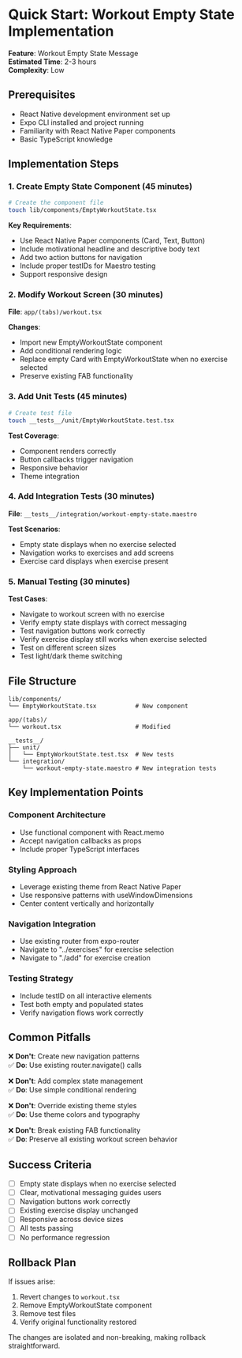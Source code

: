 # Quick Start: Workout Empty State Implementation

**Feature**: Workout Empty State Message  
**Estimated Time**: 2-3 hours  
**Complexity**: Low

## Prerequisites

- React Native development environment set up
- Expo CLI installed and project running
- Familiarity with React Native Paper components
- Basic TypeScript knowledge

## Implementation Steps

### 1. Create Empty State Component (45 minutes)

```bash
# Create the component file
touch lib/components/EmptyWorkoutState.tsx
```

**Key Requirements**:
- Use React Native Paper components (Card, Text, Button)
- Include motivational headline and descriptive body text
- Add two action buttons for navigation
- Include proper testIDs for Maestro testing
- Support responsive design

### 2. Modify Workout Screen (30 minutes)

**File**: `app/(tabs)/workout.tsx`

**Changes**:
- Import new EmptyWorkoutState component
- Add conditional rendering logic
- Replace empty Card with EmptyWorkoutState when no exercise selected
- Preserve existing FAB functionality

### 3. Add Unit Tests (45 minutes)

```bash
# Create test file
touch __tests__/unit/EmptyWorkoutState.test.tsx
```

**Test Coverage**:
- Component renders correctly
- Button callbacks trigger navigation
- Responsive behavior
- Theme integration

### 4. Add Integration Tests (30 minutes)

**File**: `__tests__/integration/workout-empty-state.maestro`

**Test Scenarios**:
- Empty state displays when no exercise selected
- Navigation works to exercises and add screens
- Exercise card displays when exercise present

### 5. Manual Testing (30 minutes)

**Test Cases**:
- Navigate to workout screen with no exercise
- Verify empty state displays with correct messaging
- Test navigation buttons work correctly
- Verify exercise display still works when exercise selected
- Test on different screen sizes
- Test light/dark theme switching

## File Structure

```
lib/components/
└── EmptyWorkoutState.tsx           # New component

app/(tabs)/
└── workout.tsx                     # Modified

__tests__/
├── unit/
│   └── EmptyWorkoutState.test.tsx  # New tests
└── integration/
    └── workout-empty-state.maestro # New integration tests
```

## Key Implementation Points

### Component Architecture
- Use functional component with React.memo
- Accept navigation callbacks as props
- Include proper TypeScript interfaces

### Styling Approach
- Leverage existing theme from React Native Paper
- Use responsive patterns with useWindowDimensions
- Center content vertically and horizontally

### Navigation Integration
- Use existing router from expo-router
- Navigate to "../exercises" for exercise selection
- Navigate to "./add" for exercise creation

### Testing Strategy
- Include testID on all interactive elements
- Test both empty and populated states
- Verify navigation flows work correctly

## Common Pitfalls

❌ **Don't**: Create new navigation patterns  
✅ **Do**: Use existing router.navigate() calls

❌ **Don't**: Add complex state management  
✅ **Do**: Use simple conditional rendering

❌ **Don't**: Override existing theme styles  
✅ **Do**: Use theme colors and typography

❌ **Don't**: Break existing FAB functionality  
✅ **Do**: Preserve all existing workout screen behavior

## Success Criteria

- [ ] Empty state displays when no exercise selected
- [ ] Clear, motivational messaging guides users
- [ ] Navigation buttons work correctly
- [ ] Existing exercise display unchanged
- [ ] Responsive across device sizes
- [ ] All tests passing
- [ ] No performance regression

## Rollback Plan

If issues arise:
1. Revert changes to `workout.tsx`
2. Remove EmptyWorkoutState component
3. Remove test files
4. Verify original functionality restored

The changes are isolated and non-breaking, making rollback straightforward.